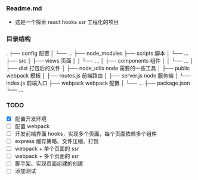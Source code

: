 ### Readme.md

- 这是一个探索 react hooks ssr 工程化的项目

### 目录结构

.
├── config 配置
│ └── ...
├── node_modules
├── scripts 脚本
│ └── ...
├── src
│ ├── views 页面
│ │ └── ...
│ ├── components 组件
│ │ └── ...
│ ├── dist 打包后的文件
│ ├── node_utils node 需要的一些工具
│ ├── public webpack 模板
│ ├── routes.js 前端路由
│ ├── server.js node 服务端
│ └── index.js 前端入口
├── webpack webpack 配置
│ └── ...
├── package.json
└── ...

### TODO

- [x] 配置开发环境
- [ ] 配置 webpack
- [ ] 开发前端界面 hooks，实现多个页面，每个页面依赖多个组件
- [ ] express 缓存策略、文件压缩、打包
- [ ] webpack + 单个页面的 ssr
- [ ] webpack + 多个页面的 ssr
- [ ] 脚手架、实现页面组建的创建
- [ ] 添加测试
